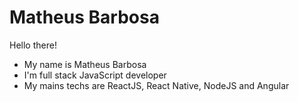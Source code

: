 # Matheus Barbosa

Hello there!
- My name is Matheus Barbosa
- I'm full stack JavaScript developer
- My mains techs are ReactJS, React Native, NodeJS and Angular

